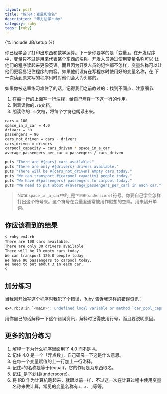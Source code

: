 ```yaml
---
layout: post
title: "练习4：变量和命名"
description: "笨方法学ruby"
category: ruby
tags: [ruby]
---
```

{% include JB/setup %}


你已经学会了打印出东西和数学运算。下一步你要学的是「变量」。在开发程序中，变量只不过是用来代表某个东西的名称。开发人员通过使用变量名称可以 让他们的程序读起来更像英语。而且因为开发人员的记性都不怎样，变量名称可以让他们更容易记住程序的内容。如果他们没有在写程序时使用好的变量名称，在 下一次读到原来写的程序码时对他们会大为头疼的。

如果你被这章练习难住了的话，记得我们之前教过的：找到不同点、注意细节:

1. 在每一行的上面写一行注释，给自己解释一下这一行的作用。 
2. 倒着读你的``` .rb ```文档。 
3. 朗读你的``` .rb ```文档，将每个字符也朗读出来。 

```sh
cars = 100
space_in_a_car = 4.0
drivers = 30
passengers = 90
cars_not_driven = cars - drivers
cars_driven = drivers
carpool_capacity = cars_driven * space_in_a_car
average_passengers_per_car = passengers / cars_driven

puts "There are #{cars} cars available."
puts "There are only #{drivers} drivers available."
puts "There will be #{cars_not_driven} empty cars today."
puts "We can transport #{carpool_capacity} people today."
puts "We have #{passengers} passengers to carpool today."
puts "We need to put about #{average_passengers_per_car} in each car."
```

> Note:``` space_in_a_car ```中的``` _ ```是``` 下划线(underscore) ```符号。你要自己学会怎样打出这个符号来。这个符号在变量里通常被用作假想的空隔，用来隔开单词。

你应该看到的结果
----------------

```sh
$ ruby ex4.rb
There are 100 cars available.
There are only 30 drivers available.
There will be 70 empty cars today.
We can transport 120.0 people today.
We have 90 passengers to carpool today.
We need to put about 3 in each car.
$
```

加分练习
--------

当我刚开始写这个程序时我犯了个错误，Ruby 告诉我这样的错误资讯：

```sh
ex4.rb:8:in `<main>': undefined local variable or method `car_pool_capacity' for main:Object (NameError)
```

用你自己的话解释一下这个错误资讯，解释时记得使用行号，而且要说明原因。

更多的加分练习
--------------

1. 解释一下为什么程序里面用了 4.0 而不是 4。 
2. 记住 4.0 是一个「浮点数」，自己研究一下这是什么意思。 
3. 在每一个变量赋值的上一行加上一行注释。 
4. 记住``` = ```的名称是等于(equal)，它的作用是为东西取名。 
5. 记住``` _ ```是下划线(underscore)。 
6. 将 IRB 作为计算机跑起来，就跟以前一样，不过这一次在计算过程中使用变量名称来做计算，常见的变量名称有``` i ```、``` x ```、``` j ```等等。 

